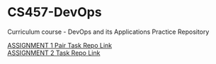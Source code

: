 # CS457-DevOps
Curriculum course - DevOps and its Applications Practice Repository 

[ASSIGNMENT 1 Pair Task Repo Link](https://github.com/vinita2000/Team12-DevOps)
<br/>
[ASSIGNMENT 2 Task Repo Link](https://github.com/Akshaya222/Devops-Assignment)
